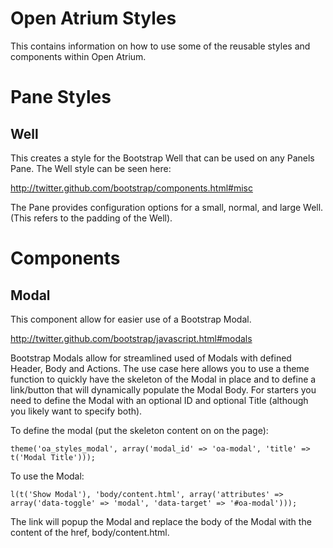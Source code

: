 Open Atrium Styles
==================

This contains information on how to use some of the reusable styles and
components within Open Atrium.


Pane Styles
===========

Well
----
This creates a style for the Bootstrap Well that can be used on any Panels
Pane.  The Well style can be seen here:

http://twitter.github.com/bootstrap/components.html#misc

The Pane provides configuration options for a small, normal, and
large Well. (This refers to the padding of the Well).


Components
==========

Modal
-----
This component allow for easier use of a Bootstrap Modal.

http://twitter.github.com/bootstrap/javascript.html#modals

Bootstrap Modals allow for streamlined used of Modals with defined Header,
Body and Actions.  The use case here allows you to use a theme function to
quickly have the skeleton of the Modal in place and to define a link/button
that will dynamically populate the Modal Body.  For starters you need to
define the Modal with an optional ID and optional Title (although you likely
want to specify both).

To define the modal (put the skeleton content on on the page):

    theme('oa_styles_modal', array('modal_id' => 'oa-modal', 'title' => t('Modal Title')));

To use the Modal:

    l(t('Show Modal'), 'body/content.html', array('attributes' => array('data-toggle' => 'modal', 'data-target' => '#oa-modal')));

The link will popup the Modal and replace the body of the Modal with the content of the href, body/content.html.
